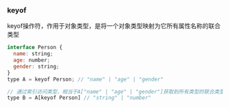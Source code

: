 ### keyof

keyof操作符，作用于对象类型，是将一个对象类型映射为它所有属性名称的联合类型

```js
interface Person {
  name: string;
  age: number;
  gender: string;
}
type A = keyof Person; // "name" | "age" | "gender"

// 通过索引访问类型，相当于A["name" | "age" | "gender"]获取到所有类型的联合类型
type B = A[keyof Person] // "string" | "number" 
```